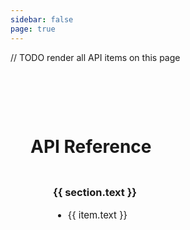 ```yaml
---
sidebar: false
page: true
---
```


// TODO render all API items on this page

<script setup>
import { useData } from 'vitepress'

const { site } = useData()
</script>

<div class="vt-doc">
  <h1>API Reference</h1>
  <div class="api-container">
    <div class="api-group" v-for="section of site.themeConfig.sidebar['/api/']">
      <h3>{{ section.text }}</h3>
      <ul>
        <li v-for="item of section.items">
          <a :href="item.link + '.html'">{{ item.text }}</a>
        </li>
      </ul>
    </div>
  </div>
</div>

<style scoped>
.vt-doc {
  padding: 32px;
  max-width: 960px;
  margin: 0 auto;
}

.api-container {
  display: flex;
  flex-wrap: wrap;
}

.api-group {
  background-color: var(--vt-c-bg-soft);
  padding: 28px 36px 12px;
  margin: 0 10px 10px 0;
  border-radius: 8px;
  flex-basis: 100%;
}

.api-group a {
  font-size: 15px;
}

.api-group h3 {
  margin-top: 0;
}


@media (min-width: 640px) {
  .api-group {
    flex-basis: calc(50% - 10px);
  }
}

@media (min-width: 768px) {
  .vt-doc {
    padding-top: 48px;
  }
}

@media (min-width: 960px) {
  .vt-doc {
    padding-top: 64px;
  }
}

@media (min-width: 1280px) {
  .api-group {
    flex-basis: calc(33.3% - 10px);
  }
}
</style>
